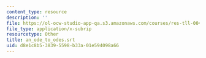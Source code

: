```yaml
---
content_type: resource
description: ''
file: https://ol-ocw-studio-app-qa.s3.amazonaws.com/courses/res-tll-004-stem-concept-videos-fall-2013/d8e1c8b538395598b33a01e594098a66_an_ode_to_odes.vtt
file_type: application/x-subrip
resourcetype: Other
title: an_ode_to_odes.srt
uid: d8e1c8b5-3839-5598-b33a-01e594098a66
---
```

